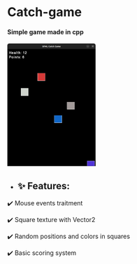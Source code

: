 <h1> Catch-game </h1>
<h4> Simple game made in cpp </h4>
<img src="catch-game.png" width="40%" height="40%">

<ul><li><h2>✨ Features:</h2></li></ul>
<p> ✔️ Mouse events traitment </p>
<p> ✔️ Square texture with Vector2<T> </p>
<p> ✔️ Random positions and colors in squares </p>
<p> ✔️ Basic scoring system </p>
